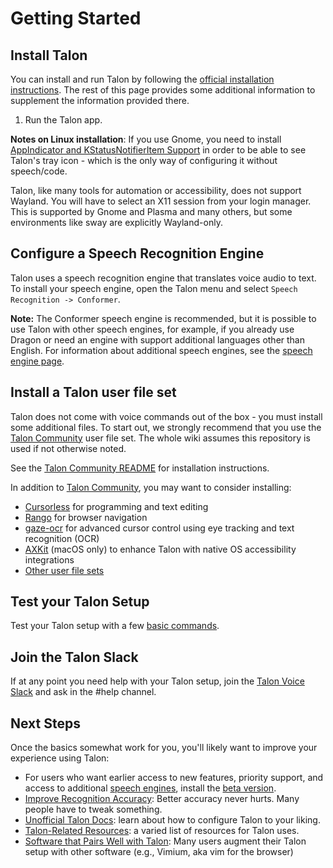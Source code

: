 # Getting Started

## Install Talon

You can install and run Talon by following the [official installation instructions](https://talonvoice.com/docs/). The rest of this page provides some additional information to supplement the information provided there.

1. Run the Talon app.

**Notes on Linux installation**:
If you use Gnome, you need to install [AppIndicator and KStatusNotifierItem Support](https://extensions.gnome.org/extension/615/appindicator-support/) in order to be able to see Talon's tray icon - which is the only way of configuring it without speech/code.

Talon, like many tools for automation or accessibility, does not support Wayland. You will have to select an X11 session from your login manager. This is supported by Gnome and Plasma and many others, but some environments like sway are explicitly Wayland-only.

## Configure a Speech Recognition Engine

Talon uses a speech recognition engine that translates voice audio to text. To install your speech engine, open the Talon menu and select `Speech Recognition -> Conformer`.

**Note:** The Conformer speech engine is recommended, but it is possible to use Talon with other speech engines, for example, if you already use Dragon or need an engine with support additional languages other than English. For information about additional speech engines, see the [speech engine page](speech_engines.md).

## Install a Talon user file set

Talon does not come with voice commands out of the box - you must install some additional files. To start out, we strongly recommend that you use the [Talon Community](https://github.com/talonhub/community) user file set. The whole wiki assumes this repository is used if not otherwise noted.

See the [Talon Community README](https://github.com/talonhub/community?tab=readme-ov-file#installation) for installation instructions.

In addition to [Talon Community](https://github.com/talonhub/community), you may want to consider installing:

- [Cursorless](https://www.cursorless.org/) for programming and text editing
- [Rango](https://github.com/david-tejada/rango) for browser navigation
- [gaze-ocr](https://github.com/wolfmanstout/talon-gaze-ocr) for advanced cursor control using eye tracking and text recognition (OCR)
- [AXKit](https://github.com/phillco/talon-axkit) (macOS only) to enhance Talon with native OS accessibility integrations
- [Other user file sets](../Integrations/talon_user_file_sets)

## Test your Talon Setup

Test your Talon setup with a few [basic commands](../Basic%20Usage/basic_usage.md).

## Join the Talon Slack

If at any point you need help with your Talon setup, join the [Talon Voice Slack](https://talonvoice.com/chat) and ask in the #help channel.

## Next Steps

Once the basics somewhat work for you, you'll likely want to improve your experience using Talon:

- For users who want earlier access to new features, priority support, and access to additional [speech engines](speech_engines.md), install the [beta version](beta_talon.md).
- [Improve Recognition Accuracy](improving_recognition_accuracy): Better accuracy never hurts. Many people have to tweak something.
- [Unofficial Talon Docs](../Customization/unofficial_talon_docs): learn about how to configure Talon to your liking.
- [Talon-Related Resources](../Integrations/talon_related_resources): a varied list of resources for Talon uses.
- [Software that Pairs Well with Talon](../Integrations/other_integrations): Many users augment their Talon setup with other software (e.g., Vimium, aka vim for the browser)

